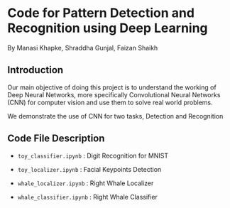 # Code for Pattern Detection and Recognition using Deep Learning

By Manasi Khapke, Shraddha Gunjal, Faizan Shaikh

## Introduction

Our main objective of doing this project is to understand the working of Deep Neural Networks, more specifically Convolutional Neural Networks (CNN) for computer vision and use them to solve real world problems.

We demonstrate the use of CNN for two tasks, Detection and Recognition


## Code File Description

  * `toy_classifier.ipynb` : Digit Recognition for MNIST
  
  * `toy_localizer.ipynb` : Facial Keypoints Detection
  
  * `whale_localizer.ipynb` : Right Whale Localizer
  
  * `whale_classifier.ipynb` : Right Whale Classifier   
